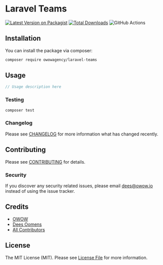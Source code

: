 # Laravel Teams

[![Latest Version on Packagist](https://img.shields.io/packagist/v/owowagency/laravel-teams.svg?style=flat-square)](https://packagist.org/packages/owowagency/laravel-teams)
[![Total Downloads](https://img.shields.io/packagist/dt/owowagency/laravel-teams.svg?style=flat-square)](https://packagist.org/packages/owowagency/laravel-teams)
![GitHub Actions](https://github.com/owowagency/laravel-teams/actions/workflows/main.yml/badge.svg)

## Installation

You can install the package via composer:

```bash
composer require owowagency/laravel-teams
```

## Usage

```php
// Usage description here
```

### Testing

```bash
composer test
```

### Changelog

Please see [CHANGELOG](CHANGELOG.md) for more information what has changed recently.

## Contributing

Please see [CONTRIBUTING](CONTRIBUTING.md) for details.

### Security

If you discover any security related issues, please email dees@owow.io instead of using the issue tracker.

## Credits

-   [OWOW](https://github.com/owowagency)
-   [Dees Oomens](https://github.com/dees040)
-   [All Contributors](../../contributors)

## License

The MIT License (MIT). Please see [License File](LICENSE.md) for more information.
